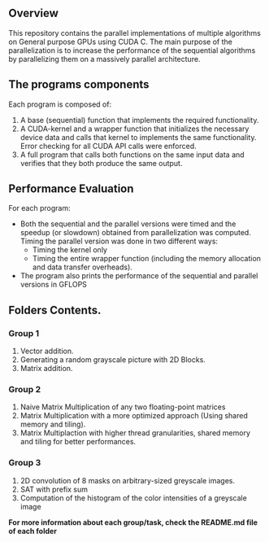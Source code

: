 ## Overview
This repository contains the parallel implementations of multiple algorithms on General purpose GPUs using CUDA C. The main purpose of the parallelization is to increase the 
performance of the sequential algorithms by parallelizing them on a massively parallel architecture.

## The programs components

Each program is composed of:

1) A base (sequential) function that implements the required functionality.
2) A CUDA-kernel and a wrapper function that initializes the necessary device data and calls that kernel to implements the same functionality. Error checking for all CUDA API calls were enforced.
3) A full program that calls both functions on the same input data and verifies that they both produce the same output.

## Performance Evaluation

For each program:

* Both the sequential and the parallel versions were timed and the speedup (or slowdown) obtained from parallelization was computed. Timing the parallel version was done in two different ways:
  * Timing the kernel only
  * Timing the entire wrapper function (including the memory allocation and data transfer
overheads).
* The program also prints the performance of the sequential and parallel versions in GFLOPS



## Folders Contents.

### Group 1

1) Vector addition.
2) Generating a random grayscale picture with 2D Blocks.
3) Matrix addition.

### Group 2

1) Naive Matrix Multiplication of any two floating-point matrices
2) Matrix Multiplication with a more optimized approach (Using shared memory and tiling).
3) Matrix Multiplaction with higher thread granularities, shared memory and tiling for better performances.

### Group 3

1) 2D convolution of 8 masks on arbitrary-sized greyscale images.
2) SAT with prefix sum
3) Computation of the histogram of the color intensities of a greyscale image

**For more information about each group/task, check the README.md file of each folder**
